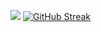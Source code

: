 ![](http://github-profile-summary-cards.vercel.app/api/cards/profile-details?username=sebdeveloper6952&theme=tokyonight)
[![GitHub Streak](https://streak-stats.demolab.com?user=sebdeveloper6952&theme=tokyonight)](https://git.io/streak-stats)
